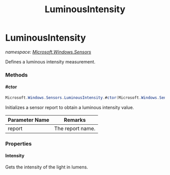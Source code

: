 ﻿---
title: LuminousIntensity
---

# LuminousIntensity
_namespace: [Microsoft.Windows.Sensors](N-Microsoft.Windows.Sensors.html)_

Defines a luminous intensity measurement.

### Methods

#### #ctor
```csharp
Microsoft.Windows.Sensors.LuminousIntensity.#ctor(Microsoft.Windows.Sensors.SensorReport)
```
Initializes a sensor report to obtain a luminous intensity value.

|Parameter Name|Remarks|
|--------------|-------|
|report|The report name.|




### Properties

#### Intensity
Gets the intensity of the light in lumens.

